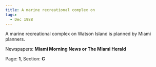 ```yaml
---  
title: A marine recreational complex on  
tags:  
  - Dec 1988  
---  
```

  
A marine recreational complex on Watson Island is planned by Miami planners.  
  
Newspapers: **Miami Morning News or The Miami Herald**  
  
Page: **1**, Section: **C** 
